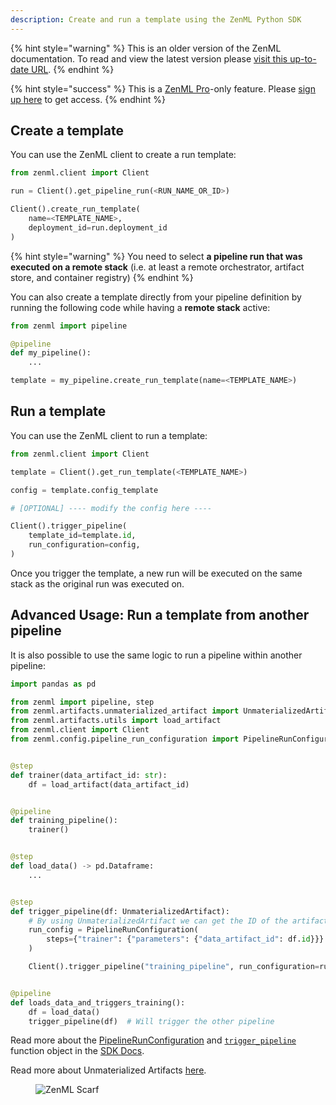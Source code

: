 ```yaml
---
description: Create and run a template using the ZenML Python SDK
---
```


{% hint style="warning" %}
This is an older version of the ZenML documentation. To read and view the latest version please [visit this up-to-date URL](https://docs.zenml.io).
{% endhint %}


{% hint style="success" %}
This is a [ZenML Pro](https://zenml.io/pro)-only feature. Please
[sign up here](https://cloud.zenml.io) to get access.
{% endhint %}

## Create a template

You can use the ZenML client to create a run template:

```python
from zenml.client import Client

run = Client().get_pipeline_run(<RUN_NAME_OR_ID>)

Client().create_run_template(
    name=<TEMPLATE_NAME>,
    deployment_id=run.deployment_id
)
```

{% hint style="warning" %}
You need to select **a pipeline run that was executed on a remote stack** 
(i.e. at least a remote orchestrator, artifact store, and container registry)
{% endhint %}


You can also create a template directly from your pipeline definition by running the
following code while having a **remote stack** active:
```python
from zenml import pipeline

@pipeline
def my_pipeline():
    ...

template = my_pipeline.create_run_template(name=<TEMPLATE_NAME>)
```

## Run a template 

You can use the ZenML client to run a template:

```python
from zenml.client import Client

template = Client().get_run_template(<TEMPLATE_NAME>)

config = template.config_template

# [OPTIONAL] ---- modify the config here ----

Client().trigger_pipeline(
    template_id=template.id,
    run_configuration=config,
)
```

Once you trigger the template, a new run will be executed on the same stack as 
the original run was executed on.

## Advanced Usage: Run a template from another pipeline

It is also possible to use the same logic to run a pipeline within another 
pipeline:

```python
import pandas as pd

from zenml import pipeline, step
from zenml.artifacts.unmaterialized_artifact import UnmaterializedArtifact
from zenml.artifacts.utils import load_artifact
from zenml.client import Client
from zenml.config.pipeline_run_configuration import PipelineRunConfiguration


@step
def trainer(data_artifact_id: str):
    df = load_artifact(data_artifact_id)


@pipeline
def training_pipeline():
    trainer()


@step
def load_data() -> pd.Dataframe:
    ...


@step
def trigger_pipeline(df: UnmaterializedArtifact):
    # By using UnmaterializedArtifact we can get the ID of the artifact
    run_config = PipelineRunConfiguration(
        steps={"trainer": {"parameters": {"data_artifact_id": df.id}}}
    )

    Client().trigger_pipeline("training_pipeline", run_configuration=run_config)


@pipeline
def loads_data_and_triggers_training():
    df = load_data()
    trigger_pipeline(df)  # Will trigger the other pipeline
```

Read more about the [PipelineRunConfiguration](https://sdkdocs.zenml.io/latest/core_code_docs/core-config/#zenml.config.pipeline_run_configuration.PipelineRunConfiguration) and [`trigger_pipeline`](https://sdkdocs.zenml.io/latest/core_code_docs/core-client/#zenml.client.Client) function object in the [SDK Docs](https://sdkdocs.zenml.io/).

Read more about Unmaterialized Artifacts [here](../../data-artifact-management/handle-data-artifacts/unmaterialized-artifacts.md).

<!-- For scarf -->
<figure><img alt="ZenML Scarf" referrerpolicy="no-referrer-when-downgrade" src="https://static.scarf.sh/a.png?x-pxid=f0b4f458-0a54-4fcd-aa95-d5ee424815bc" /></figure>

